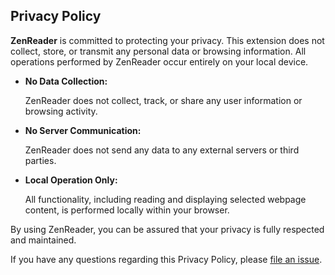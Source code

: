 Privacy Policy
--------------

**ZenReader** is committed to protecting your privacy. This extension does not collect, store, or transmit any personal data or browsing information. All operations performed by ZenReader occur entirely on your local device.

- **No Data Collection:**

    ZenReader does not collect, track, or share any user information or browsing activity.

- **No Server Communication:**

    ZenReader does not send any data to any external servers or third parties.

- **Local Operation Only:**

    All functionality, including reading and displaying selected webpage content, is performed locally within your browser.

By using ZenReader, you can be assured that your privacy is fully respected and maintained.

If you have any questions regarding this Privacy Policy, please [file an issue](https://github.com/chiahsien/ZenReader/issues).
